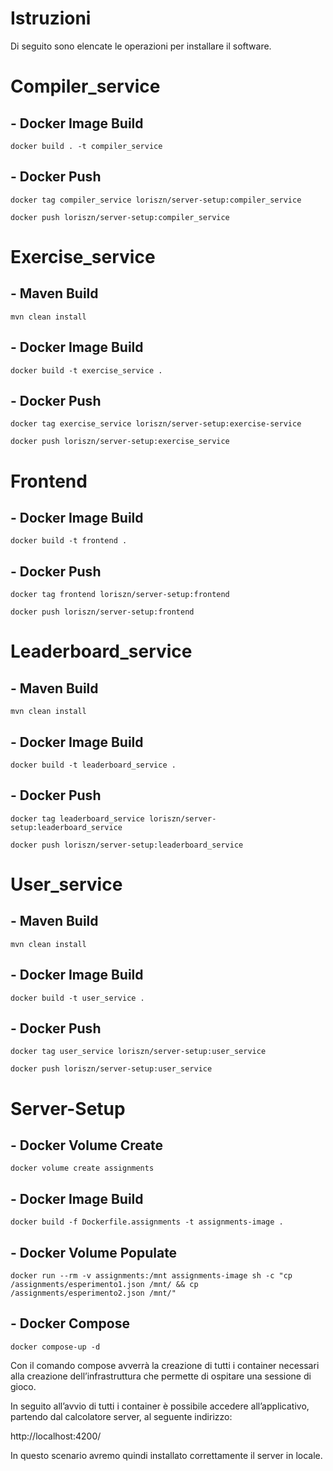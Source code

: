 # Istruzioni

Di seguito sono elencate le operazioni per installare il software.


# Compiler_service

## - Docker Image Build 
```
docker build . -t compiler_service
```
## - Docker Push
```
docker tag compiler_service loriszn/server-setup:compiler_service
```
```
docker push loriszn/server-setup:compiler_service
```


# Exercise_service

## - Maven Build
```
mvn clean install
```
## - Docker Image Build
```
docker build -t exercise_service .
```
## - Docker Push
```
docker tag exercise_service loriszn/server-setup:exercise-service
```
```
docker push loriszn/server-setup:exercise_service
```


# Frontend 

## - Docker Image Build 
```
docker build -t frontend .
```
## - Docker Push
```
docker tag frontend loriszn/server-setup:frontend
```
```
docker push loriszn/server-setup:frontend
```


# Leaderboard_service

## - Maven Build
```
mvn clean install
```
## - Docker Image Build
```
docker build -t leaderboard_service .
```
## - Docker Push
```
docker tag leaderboard_service loriszn/server-setup:leaderboard_service
```
```
docker push loriszn/server-setup:leaderboard_service
```


# User_service

## - Maven Build
```
mvn clean install
```
## - Docker Image Build 
```
docker build -t user_service .
```
## - Docker Push
```
docker tag user_service loriszn/server-setup:user_service
```
```
docker push loriszn/server-setup:user_service
```


# Server-Setup

## - Docker Volume Create
```
docker volume create assignments
```
## - Docker Image Build 
```
docker build -f Dockerfile.assignments -t assignments-image .
```
## - Docker Volume Populate
```
docker run --rm -v assignments:/mnt assignments-image sh -c "cp /assignments/esperimento1.json /mnt/ && cp /assignments/esperimento2.json /mnt/" 
```
## - Docker Compose
```
docker compose-up -d
```


Con il comando compose avverrà la creazione di tutti i container necessari alla creazione dell’infrastruttura che permette di ospitare una sessione di gioco.

In seguito all’avvio di tutti i container è possibile accedere all’applicativo, partendo dal calcolatore server, al seguente indirizzo:

http://localhost:4200/

In questo scenario avremo quindi installato correttamente il server in locale. 
